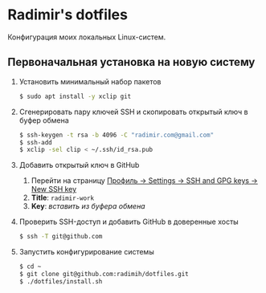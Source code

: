 # Radimir's dotfiles

Конфигурация моих локальных Linux-систем.

## Первоначальная установка на новую систему

1. Установить минимальный набор пакетов

   ```bash
   $ sudo apt install -y xclip git
   ```

1. Сгенерировать пару ключей SSH и скопировать открытый ключ в буфер обмена

   ```bash
   $ ssh-keygen -t rsa -b 4096 -C "radimir.com@gmail.com"
   $ ssh-add
   $ xclip -sel clip < ~/.ssh/id_rsa.pub
   ```

1. Добавить открытый ключ в GitHub

   1. Перейти на страницу [Профиль → Settings → SSH and GPG keys → New SSH key](https://github.com/settings/ssh/new)
   1. **Title**: `radimir-work`
   1. **Key**: _вставить из буфера обмена_

1. Проверить SSH-доступ и добавить GitHub в доверенные хосты

   ```bash
   $ ssh -T git@github.com
   ```

1. Запустить конфигурирование системы

   ```bash
   $ cd ~
   $ git clone git@github.com:radimih/dotfiles.git
   $ ./dotfiles/install.sh
   ```
